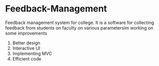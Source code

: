 # Feedback-Management
Feedback management system for college. It is a software for collecting feedback from students on faculty on various parametersim
working on some improvements
1. Better design
2. Interactive UI
3. Implementing MVC
4. Efficient code
    

